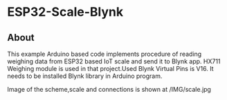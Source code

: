 # ESP32-Scale-Blynk

## About

This example Arduino based code implements procedure of reading weighing data from ESP32 based IoT scale and send it to Blynk app.
HX711 Weighing module is used in that project.Used Blynk Virtual Pins is V16.
It needs to be installed Blynk library in Arduino program.

Image of the scheme,scale and connections is shown at /IMG/scale.jpg
